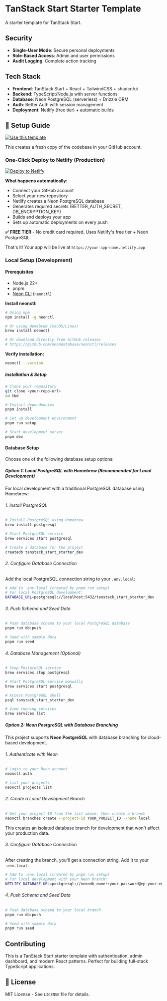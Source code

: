 # TanStack Start Starter Template

A starter template for TanStack Start.

## Security

- **Single-User Mode**: Secure personal deployments
- **Role-Based Access**: Admin and user permissions
- **Audit Logging**: Complete action tracking

## Tech Stack

- **Frontend**: TanStack Start + React + TailwindCSS + shadcn/ui
- **Backend**: TypeScript/Node.js with server functions
- **Database**: Neon PostgreSQL (serverless) + Drizzle ORM
- **Auth**: Better Auth with session management
- **Deployment**: Netlify (free tier) + automatic builds

## 🚀 Setup Guide

[![Use this template](https://img.shields.io/badge/Use%20this%20template-2ea44f?style=for-the-badge&logo=github)](https://github.com/sudowealth/TBD/generate)

This creates a fresh copy of the codebase in your GitHub account.

### One-Click Deploy to Netlify (Production)

[![Deploy to Netlify](https://www.netlify.com/img/deploy/button.svg)](https://app.netlify.com/start)

**What happens automatically:**

- Connect your GitHub account
- Select your new repository
- Netlify creates a Neon PostgreSQL database
- Generates required secrets (BETTER_AUTH_SECRET, DB_ENCRYPTION_KEY)
- Builds and deploys your app
- Sets up automatic deployments on every push

**✅ FREE TIER** - No credit card required. Uses Netlify's free tier + Neon PostgreSQL.

That's it! Your app will be live at `https://your-app-name.netlify.app`

### Local Setup (Development)

#### Prerequisites

- Node.js 22+
- pnpm
- [Neon CLI](https://neon.tech/docs/reference/neon-cli) (`neonctl`)

**Install neonctl:**

```bash
# Using npm
npm install -g neonctl

# Or using Homebrew (macOS/Linux)
brew install neonctl

# Or download directly from GitHub releases
# https://github.com/neondatabase/neonctl/releases
```

**Verify installation:**

```bash
neonctl --version
```

##### Installation & Setup

```bash
# Clone your repository
git clone <your-repo-url>
cd tbd

# Install dependencies
pnpm install

# Set up development environment
pnpm run setup

# Start development server
pnpm dev
```

#### Database Setup

Choose one of the following database setup options:

##### Option 1: Local PostgreSQL with Homebrew (Recommended for Local Development)

For local development with a traditional PostgreSQL database using Homebrew:

###### 1. Install PostgreSQL

```bash
# Install PostgreSQL using Homebrew
brew install postgresql

# Start PostgreSQL service
brew services start postgresql

# Create a database for the project
createdb tanstack_start_starter_dev
```

###### 2. Configure Database Connection

Add the local PostgreSQL connection string to your `.env.local`:

```bash
# Add to .env.local (created by pnpm run setup)
# For local PostgreSQL development:
DATABASE_URL=postgresql://localhost:5432/tanstack_start_starter_dev
```

###### 3. Push Schema and Seed Data

```bash
# Push database schema to your local PostgreSQL database
pnpm run db:push

# Seed with sample data
pnpm run seed
```

###### 4. Database Management (Optional)

```bash
# Stop PostgreSQL service
brew services stop postgresql

# Start PostgreSQL service manually
brew services start postgresql

# Access PostgreSQL shell
psql tanstack_start_starter_dev

# View running services
brew services list
```

##### Option 2: Neon PostgreSQL with Database Branching

This project supports **Neon PostgreSQL** with database branching for cloud-based development.

###### 1. Authenticate with Neon

```bash
# Login to your Neon account
neonctl auth

# List your projects
neonctl projects list
```

###### 2. Create a Local Development Branch

```bash
# Get your project ID from the list above, then create a branch
neonctl branches create --project-id YOUR_PROJECT_ID --name local
```

This creates an isolated database branch for development that won't affect your production data.

###### 3. Configure Database Connection

After creating the branch, you'll get a connection string. Add it to your `.env.local`:

```bash
# Add to .env.local (created by pnpm run setup)
# For local development with your Neon branch:
NETLIFY_DATABASE_URL=postgresql://neondb_owner:your_password@ep-your-endpoint.neon.tech/neondb?sslmode=require
```

###### 4. Push Schema and Seed Data

```bash
# Push database schema to your local branch
pnpm run db:push

# Seed with sample data
pnpm run seed
```

## Contributing

This is a TanStack Start starter template with authentication, admin dashboard, and modern React patterns. Perfect for building full-stack TypeScript applications.

## 📄 License

MIT License - See `LICENSE` file for details.

